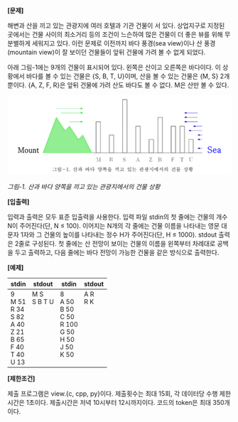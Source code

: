 **[문제]**

해변과 산을 끼고 있는 관광지에 여러 호텔과 기관 건물이 서 있다. 상업지구로 지정된 곳에서는 건물 사이의 최소거리 등의 조건이 느슨하여 많은 건물이 더 좋은 뷰를 위해 무분별하게 세워지고 있다. 이런 문제로 이전까지 바다 풍경(sea view)이나 산 풍경(mountain view)이 잘 보이던 건물들이 앞뒤 건물에 가려 볼 수 없게 되었다.

아래 그림-1에는 9개의 건물이 표시되어 있다. 왼쪽은 산이고 오른쪽은 바다이다. 이 상황에서 바다를 볼 수 있는 건물은 {S, B, T, U}이며, 산을 볼 수 있는 건물은 {M, S} 2개뿐이다. {A, Z, F, R}은 앞뒤 건물에 가려 산도 바다도 볼 수 없다. M은 산만 볼 수 있다.

![image.png](image.png)

*그림-1. 산과 바다 양쪽을 끼고 있는 관광지에서의 건물 상황*

**[입출력]**

입력과 출력은 모두 표준 입출력을 사용한다. 입력 파일 stdin의 첫 줄에는 건물의 개수 N이 주어진다(단, N ≤ 100). 이어지는 N개의 각 줄에는 건물 이름을 나타내는 영문 대문자 1자와 그 건물의 높이를 나타내는 정수 H가 주어진다(단, H ≤ 1000). stdout 출력은 2줄로 구성된다. 첫 줄에는 산 전망이 보이는 건물의 이름을 왼쪽부터 차례대로 공백을 두고 출력하고, 다음 줄에는 바다 전망이 가능한 건물을 같은 방식으로 출력한다. 

**[예제]**

<table>
  <thead>
    <tr>
      <th>stdin</th>
      <th>stdout</th>
      <th>stdin</th>
      <th>stdout</th>
    </tr>
  </thead>
  <tbody>
    <tr>
      <td style="text-align: left; vertical-align: top;">
        9<br>
        M 51<br>
        R 34<br>
        S 82<br>
        A 40<br>
        Z 21<br>
        B 65<br>
        F 40<br>
        T 40<br>
        U 13
      </td>
      <td style="text-align: left; vertical-align: top;">
        M S<br>
        S B T U
      </td>
      <td style="text-align: left; vertical-align: top;">
        8<br>
        A 50<br>
        B 50<br>
        C 50<br>
        R 100<br>
        G 50<br>
        H 50<br>
        J 50<br>
        K 50
      </td>
      <td style="text-align: left; vertical-align: top;">
        A R<br>
        R K
      </td>
    </tr>
  </tbody>
</table>


**[제한조건]**

제출 프로그램은 view.{c, cpp, py}이다. 제출횟수는 최대 15회, 각 데이터당 수행 제한시간은 1초이다. 제출시간은 저녁 10시부터 12시까지이다. 코드의 token은 최대 350개이다.